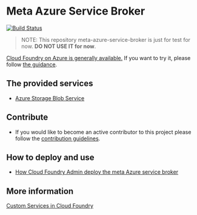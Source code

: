 # Meta Azure Service Broker

[![Build Status](https://api.travis-ci.org/bingosummer/meta-azure-service-broker.svg?branch=master)](https://travis-ci.org/bingosummer/meta-azure-service-broker)

>NOTE: This repository meta-azure-service-broker is just for test for now. **DO NOT USE IT for now**.

[Cloud Foundry on Azure is generally available.](https://azure.microsoft.com/en-us/blog/general-availability-of-cloud-foundry-and-preview-access-of-pivotal-cloud-foundry/) If you want to try it, please follow [the guidance](https://github.com/cloudfoundry-incubator/bosh-azure-cpi-release/blob/master/docs/guidance.md).

## The provided services

* [Azure Storage Blob Service](./docs/azure-storage-blob.md)

## Contribute

* If you would like to become an active contributor to this project please follow the [contribution guidelines](docs/contribution-guide.md).

## How to deploy and use

* [How Cloud Foundry Admin deploy the meta Azure service broker](docs/how-admin-deploy-the-broker.md)

## More information

[Custom Services in Cloud Foundry](http://docs.cloudfoundry.org/services/)

